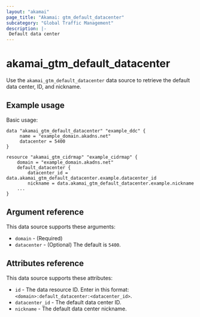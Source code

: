 ```yaml
---
layout: "akamai"
page_title: "Akamai: gtm_default_datacenter"
subcategory: "Global Traffic Management"
description: |-
 Default data center
---
```


# akamai_gtm_default_datacenter

Use the `akamai_gtm_default_datacenter` data source to retrieve the default data center, ID, and nickname.

## Example usage

Basic usage:

```hcl
data "akamai_gtm_default_datacenter" "example_ddc" {
     name = "example_domain.akadns.net"
     datacenter = 5400
}

resource "akamai_gtm_cidrmap" "example_cidrmap" {
    domain = "example_domain.akadns.net"
    default_datacenter {
        datacenter_id = data.akamai_gtm_default_datacenter.example.datacenter_id
        nickname = data.akamai_gtm_default_datacenter.example.nickname
    ...
}
```

## Argument reference

This data source supports these arguments:

* `domain` - (Required)
* `datacenter` - (Optional) The default is `5400`.

## Attributes reference

This data source supports these attributes:

* `id` - The data resource ID. Enter in this format: `<domain>:default_datacenter:<datacenter_id>`.
* `datacenter_id` - The default data center ID.
* `nickname` - The default data center nickname.
